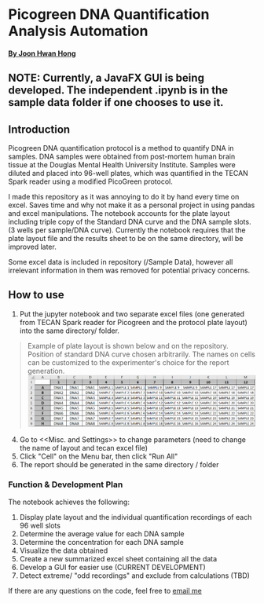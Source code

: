 # Picogreen DNA Quantification Analysis Automation
#### [By Joon Hwan Hong](https://github.com/Joon-Hwan-Hong "My Github Page!")

## NOTE: Currently, a JavaFX GUI is being developed. The independent .ipynb is in the sample data folder if one chooses to use it.

## Introduction
Picogreen DNA quantification protocol is a method to quantify DNA in samples. DNA samples were obtained from post-mortem human brain tissue at the Douglas Mental Health University Institute. Samples were diluted and placed into 96-well plates, which was quantified in the TECAN Spark reader using a modified PicoGreen protocol.

I made this repository as it was annoying to do it by hand every time on excel. Saves time and why not make it as a personal project in using pandas and excel manipulations. The notebook accounts for the plate layout including triple copy of the Standard DNA curve and the DNA sample slots. (3 wells per sample/DNA curve). Currently the notebook requires that the plate layout file and the results sheet to be on the same directory, will be improved later.

Some excel data is included in repository (/Sample Data), however all irrelevant information in them was removed for potential privacy concerns.

## How to use
1. Put the jupyter notebook and two separate excel files (one generated from TECAN Spark reader for Picogreen and the protocol plate layout) into the same directory/ folder.
> Example of plate layout is shown below and on the repository. Position of standard DNA curve chosen arbitrarily. The names on cells can be customized to the experimenter's choice for the report generation.
> ![alt text](Layout_Example.png "Layout_Example")
4. Go to <<Misc. and Settings>> to change parameters (need to change the name of layout and tecan excel file) 
3. Click "Cell" on the Menu bar, then click "Run All"
4. The report should be generated in the same directory / folder

### Function & Development Plan
The notebook achieves the following:
1. Display plate layout and the individual quantification recordings of each 96 well slots 
2. Determine the average value for each DNA sample
3. Determine the concentration for each DNA sample
4. Visualize the data obtained
5. Create a new summarized excel sheet containing all the data
6. Develop a GUI for easier use (CURRENT DEVELOPMENT)
7. Detect extreme/ "odd recordings" and exclude from calculations (TBD)

If there are any questions on the code, feel free to [email me](mailto:joon.hong@mail.mcgill.ca)
